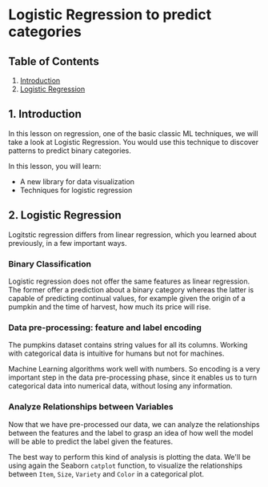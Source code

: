 # Logistic Regression to predict categories

## Table of Contents
1. [Introduction](#1-introduction)
2. [Logistic Regression](#2-logistic-regression)

## 1. Introduction
In this lesson on regression, one of the basic classic ML techniques, we will take a look at Logistic Regression. You would use this technique to discover patterns to predict binary categories.

In this lesson, you will learn:
- A new library for data visualization
- Techniques for logistic regression

## 2. Logistic Regression
Logitstic regression differs from linear regression, which you learned about previously, in a few important ways.

### Binary Classification
Logistic regression does not offer the same features as linear regression. The former offer a prediction about a binary category whereas the latter is capable of predicting continual values, for example given the origin of a pumpkin and the time of harvest, how much its price will rise.

### Data pre-processing: feature and label encoding
The pumpkins dataset contains string values for all its columns. Working with categorical data is intuitive for humans but not for machines.

Machine Learning algorithms work well with numbers. So encoding is a very important step in the data pre-processing phase, since it enables us to turn categorical data into numerical data, without losing any information.

### Analyze Relationships between Variables
Now that we have pre-processed our data, we can analyze the relationships between the features and the label to grasp an idea of how well the model will be able to predict the label given the features.

The best way to perform this kind of analysis is plotting the data. We'll be using again the Seaborn `catplot` function, to visualize the relationships between `Item`, `Size`, `Variety` and `Color` in a categorical plot.